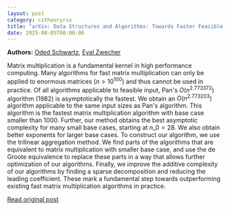 ```yaml
---
layout: post
category: cstheoryrss
title: "arXiv: Data Structures and Algorithms: Towards Faster Feasible Matrix Multiplication by Trilinear Aggregation"
date: 2025-08-05T00:00:00
---
```


**Authors:** [Oded Schwartz](https://dblp.uni-trier.de/search?q=Oded+Schwartz), [Eyal Zwecher](https://dblp.uni-trier.de/search?q=Eyal+Zwecher)

Matrix multiplication is a fundamental kernel in high performance computing.
Many algorithms for fast matrix multiplication can only be applied to enormous
matrices ($n>10^{100}$) and thus cannot be used in practice. Of all algorithms
applicable to feasible input, Pan's $O(n^{2.773372})$ algorithm (1982) is
asymptotically the fastest. We obtain an $O(n^{2.773203})$ algorithm applicable
to the same input sizes as Pan's algorithm. This algorithm is the fastest
matrix multiplication algorithm with base case smaller than $1000$. Further,
our method obtains the best asymptotic complexity for many small base cases,
starting at $n\_0=28$. We also obtain better exponents for larger base cases. To
construct our algorithm, we use the trilinear aggregation method. We find parts
of the algorithms that are equivalent to matrix multiplication with smaller
base case, and use the de Groote equivalence to replace these parts in a way
that allows further optimization of our algorithms. Finally, we improve the
additive complexity of our algorithms by finding a sparse decomposition and
reducing the leading coefficient. These mark a fundamental step towards
outperforming existing fast matrix multiplication algorithms in practice.

[Read original post](http://arxiv.org/abs/2508.01748v1)
